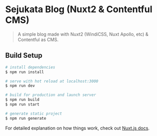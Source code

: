 # Sejukata Blog (Nuxt2 & Contentful CMS)

> A simple blog made with Nuxt2 (WindiCSS, Nuxt Apollo, etc) & Contentful as CMS.

## Build Setup

``` bash
# install dependencies
$ npm run install

# serve with hot reload at localhost:3000
$ npm run dev

# build for production and launch server
$ npm run build
$ npm run start

# generate static project
$ npm run generate
```

For detailed explanation on how things work, check out [Nuxt.js docs](https://nuxtjs.org).
